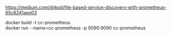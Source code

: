 https://medium.com/@ikod/file-based-service-discovery-with-prometheus-65c8241aee03

docker build -t cc-prometheus .  
docker run --name=cc-prometheus -p 9090:9090 cc-prometheus